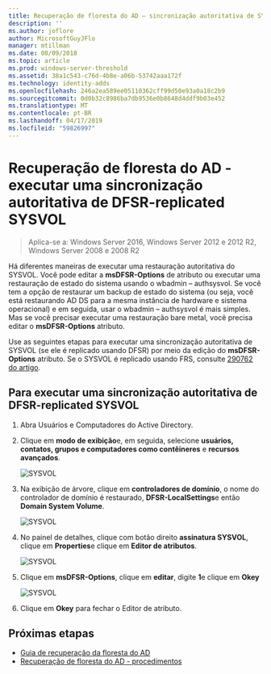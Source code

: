 ```yaml
---
title: Recuperação de floresta do AD – sincronização autoritativa de SYSVOL
description: ''
ms.author: joflore
author: MicrosoftGuyJFlo
manager: mtillman
ms.date: 08/09/2018
ms.topic: article
ms.prod: windows-server-threshold
ms.assetid: 38a1c543-c76d-4b8e-a06b-53742aaa172f
ms.technology: identity-adds
ms.openlocfilehash: 246a2ea589ee05110362cff99d50e93a0a18c2b9
ms.sourcegitcommit: 0d0b32c8986ba7db9536e0b8648d4ddf9b03e452
ms.translationtype: MT
ms.contentlocale: pt-BR
ms.lasthandoff: 04/17/2019
ms.locfileid: "59826997"
---
```

# <a name="ad-forest-recovery---performing-an-authoritative-synchronization-of-dfsr-replicated-sysvol"></a>Recuperação de floresta do AD - executar uma sincronização autoritativa de DFSR-replicated SYSVOL  

>Aplica-se a: Windows Server 2016, Windows Server 2012 e 2012 R2, Windows Server 2008 e 2008 R2

Há diferentes maneiras de executar uma restauração autoritativa do SYSVOL. Você pode editar a **msDFSR-Options** de atributo ou executar uma restauração de estado do sistema usando o wbadmin – authsysvol. Se você tem a opção de restaurar um backup de estado do sistema (ou seja, você está restaurando AD DS para a mesma instância de hardware e sistema operacional) e em seguida, usar o wbadmin – authsysvol é mais simples. Mas se você precisar executar uma restauração bare metal, você precisa editar o **msDFSR-Options** atributo.  

Use as seguintes etapas para executar uma sincronização autoritativa de SYSVOL (se ele é replicado usando DFSR) por meio da edição do **msDFSR-Options** atributo. Se o SYSVOL é replicado usando FRS, consulte [290762 do artigo](https://go.microsoft.com/fwlink/?LinkId=148443).  

## <a name="to-perform-an-authoritative-synchronization-of-dfsr-replicated-sysvol"></a>Para executar uma sincronização autoritativa de DFSR-replicated SYSVOL  

1. Abra Usuários e Computadores do Active Directory.  
2. Clique em **modo de exibição**e, em seguida, selecione **usuários, contatos, grupos e computadores como contêineres** e **recursos avançados**. 

   ![SYSVOL](media/AD-Forest-Recovery-Authoritative-Recovery-SYSVOL/sysvol1.png) 

3. Na exibição de árvore, clique em **controladores de domínio**, o nome do controlador de domínio é restaurado, **DFSR-LocalSettings**e então **Domain System Volume**. 

   ![SYSVOL](media/AD-Forest-Recovery-Authoritative-Recovery-SYSVOL/sysvol2.png)  

4. No painel de detalhes, clique com botão direito **assinatura SYSVOL**, clique em **Properties**e clique em **Editor de atributos**.  

   ![SYSVOL](media/AD-Forest-Recovery-Authoritative-Recovery-SYSVOL/sysvol3.png) 

5. Clique em **msDFSR-Options**, clique em **editar**, digite **1**e clique em **Okey**  

   ![SYSVOL](media/AD-Forest-Recovery-Authoritative-Recovery-SYSVOL/sysvol4.png) 

6. Clique em **Okey** para fechar o Editor de atributo.  
  
## <a name="next-steps"></a>Próximas etapas

- [Guia de recuperação da floresta do AD](AD-Forest-Recovery-Guide.md)
- [Recuperação de floresta do AD - procedimentos](AD-Forest-Recovery-Procedures.md)
